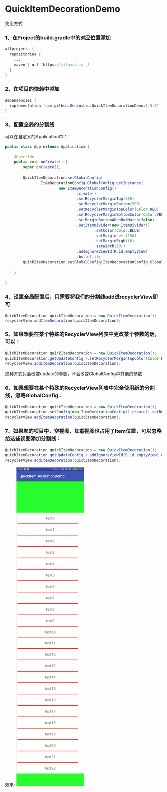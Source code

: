 # QuickItemDecorationDemo

使用方式
### 1、在Project的build.gradle中的对应位置添加
```java
allprojects {
  repositories {
    ...
    maven { url 'https://jitpack.io' }
  }
}
```
### 2、在项目的依赖中添加
```java
dependencies {
  implementation 'com.github.GeniusLiu:QuickItemDecorationDemo:1.5.0'
}
```

### 3、配置全局的分割线

可以在自定义的Application中：
```java
public class App extends Application {

    @Override
    public void onCreate() {
        super.onCreate();

        QuickItemDecoration.setGlobalConfig(
                ItemDecorationConfig.GlobalConfig.getInstance(
                        new ItemDecorationConfig()
                                .create()
                                .setRecyclerMarginTop(500)
                                .setRecyclerMarginBottom(500)
                                .setRecyclerMarginTopColor(Color.RED)
                                .setRecyclerMarginBottomColor(Color.YELLOW)
                                .setMarginBottomWhenNotMatch(false)
                                .setItemDivider(new ItemDivider()
                                        .setColor(Color.BLUE)
                                        .setMarginLeft(150)
                                        .setMarginRight(0)
                                        .setWidth(10))
                                .addIgnoreViewId(R.id.emptyView)
                                .build()));
        QuickItemDecoration.setGlobalConfig(ItemDecorationConfig.GlobalConfig.getInstance(new ItemDecorationConfig().create().build()));
        
    }

}
```

### 4、设置全局配置后，只需要将我们的分割线add进recyclerView即可

```java
QuickItemDecoration quickItemDecoration = new QuickItemDecoration();
recyclerView.addItemDecoration(quickItemDecoration);
```

### 5、如果想要在某个特殊的RecyclerView列表中更改某个参数的话，可以：

```java
QuickItemDecoration quickItemDecoration = new QuickItemDecoration();
quickItemDecoration.getUpdateConfig().setRecyclerMarginTopColor(Color.BLUE).update();
recyclerView.addItemDecoration(quickItemDecoration);
``` 

这种方式只会改变update的参数，不会改变GlobalConfig中其他的参数

### 6、如果想要在某个特殊的RecyclerView列表中完全使用新的分割线，忽略GlobalConfig：

```java
QuickItemDecoration quickItemDecoration = new QuickItemDecoration();
quickItemDecoration.setConfig(new ItemDecorationConfig().create().setRecyclerMarginTop(100).build());
recyclerView.addItemDecoration(quickItemDecoration);
``` 

### 7、如果您的项目中，空视图、加载视图也占用了item位置，可以忽略给这些视图添加分割线：
```java
QuickItemDecoration quickItemDecoration = new QuickItemDecoration();
quickItemDecoration.getUpdateConfig().addIgnoreViewId(R.id.emptyView).update();
recyclerView.addItemDecoration(quickItemDecoration);
``` 

效果:
![demo](https://github.com/GeniusLiu/QuickItemDecorationDemo/blob/master/app/src/main/res/drawable/demo.png)